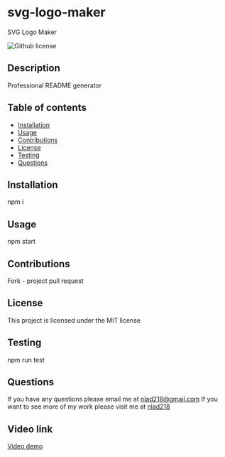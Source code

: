 # svg-logo-maker

SVG Logo Maker

![Github license](https://img.shields.io/badge/license-MIT-blue.svg)

## Description

Professional README generator

## Table of contents

- [Installation](#installation)
- [Usage](#usage)
- [Contributions](#contributions)
- [License](#license)
- [Testing](#testing)
- [Questions](#questions)

## Installation

npm i

## Usage

npm start

## Contributions

Fork - project pull request

## License

This project is licensed under the MIT license

## Testing

npm run test

## Questions

If you have any questions please email me at nlad218@gmail.com
If you want to see more of my work please visit me at [nlad218](https://github.com/nlad218)

## Video link

[Video demo](https://drive.google.com/file/d/1KTxC-DRBb6IjlQKEHS_iQ6YpNwoZuHXW/view?usp=share_link)
